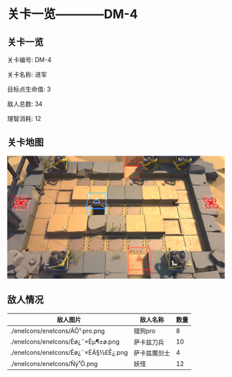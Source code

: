 # 关卡一览————DM-4


## 关卡一览

关卡编号: DM-4

关卡名称: 进军

目标点生命值: 3

敌人总数: 34

理智消耗: 12


## 关卡地图
![DM-4](./oprMap/DM-4.png)

## 敌人情况

| 敌人图片 | 敌人名称 | 数量  |
|---------|-----|-----|
| ./eneIcons/eneIcons/ÁÔ¹·pro.png| 猎狗pro  |   8  |
| ./eneIcons/eneIcons/Èø¿¨×Èµ¶±ø.png| 萨卡兹刀兵  |   10  |
| ./eneIcons/eneIcons/Èø¿¨×ÈÄ§½£Ê¿.png| 萨卡兹魔剑士  |   4  |
| ./eneIcons/eneIcons/Ñý¹Ö.png| 妖怪  |   12  |

